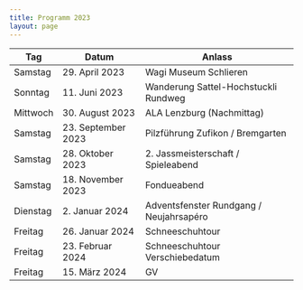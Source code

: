 ```yaml
---
title: Programm 2023
layout: page
---
```


Tag|Datum|Anlass
---|-----|------
Samstag | 29. April 2023 | Wagi Museum Schlieren
Sonntag | 11. Juni 2023 | Wanderung Sattel-Hochstuckli Rundweg
Mittwoch | 30. August 2023 | ALA Lenzburg (Nachmittag)
Samstag | 23. September 2023 | Pilzführung Zufikon / Bremgarten
Samstag | 28. Oktober 2023 | 2. Jassmeisterschaft / Spieleabend
Samstag | 18. November 2023 | Fondueabend
Dienstag | 2. Januar 2024 | Adventsfenster Rundgang / Neujahrsapéro
Freitag | 26. Januar 2024 | Schneeschuhtour
Freitag | 23. Februar 2024 | Schneeschuhtour Verschiebedatum
Freitag | 15. März 2024 | GV

